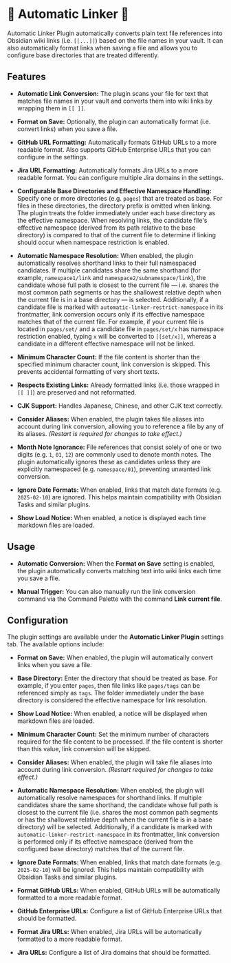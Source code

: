 # 🤖 Automatic Linker 🔗

Automatic Linker Plugin automatically converts plain text file references into Obsidian wiki links (i.e. `[[...]]`) based on the file names in your vault. It can also automatically format links when saving a file and allows you to configure base directories that are treated differently.

## Features

- **Automatic Link Conversion:**
  The plugin scans your file for text that matches file names in your vault and converts them into wiki links by wrapping them in `[[ ]]`.

- **Format on Save:**
  Optionally, the plugin can automatically format (i.e. convert links) when you save a file.

- **GitHub URL Formatting:**
  Automatically formats GitHub URLs to a more readable format. Also supports GitHub Enterprise URLs that you can configure in the settings.

- **Jira URL Formatting:**
  Automatically formats Jira URLs to a more readable format. You can configure multiple Jira domains in the settings.

- **Configurable Base Directories and Effective Namespace Handling:**
  Specify one or more directories (e.g. `pages`) that are treated as base. For files in these directories, the directory prefix is omitted when linking. The plugin treats the folder immediately under each base directory as the effective namespace. When resolving links, the candidate file's effective namespace (derived from its path relative to the base directory) is compared to that of the current file to determine if linking should occur when namespace restriction is enabled.

- **Automatic Namespace Resolution:**
  When enabled, the plugin automatically resolves shorthand links to their full namespaced candidates. If multiple candidates share the same shorthand (for example, `namespace1/link` and `namespace2/subnamespace/link`), the candidate whose full path is closest to the current file — i.e. shares the most common path segments or has the shallowest relative depth when the current file is in a base directory — is selected. Additionally, if a candidate file is marked with `automatic-linker-restrict-namespace` in its frontmatter, link conversion occurs only if its effective namespace matches that of the current file. For example, if your current file is located in `pages/set/` and a candidate file in `pages/set/x` has namespace restriction enabled, typing `x` will be converted to `[[set/x]]`, whereas a candidate in a different effective namespace will not be linked.

- **Minimum Character Count:**
  If the file content is shorter than the specified minimum character count, link conversion is skipped. This prevents accidental formatting of very short texts.

- **Respects Existing Links:**
  Already formatted links (i.e. those wrapped in `[[ ]]`) are preserved and not reformatted.

- **CJK Support:**
  Handles Japanese, Chinese, and other CJK text correctly.

- **Consider Aliases:**
  When enabled, the plugin takes file aliases into account during link conversion, allowing you to reference a file by any of its aliases.
  _(Restart is required for changes to take effect.)_

- **Month Note Ignorance:**
  File references that consist solely of one or two digits (e.g. `1`, `01`, `12`) are commonly used to denote month notes. The plugin automatically ignores these as candidates unless they are explicitly namespaced (e.g. `namespace/01`), preventing unwanted link conversion.

- **Ignore Date Formats:**
  When enabled, links that match date formats (e.g. `2025-02-10`) are ignored. This helps maintain compatibility with Obsidian Tasks and similar plugins.

- **Show Load Notice:**
  When enabled, a notice is displayed each time markdown files are loaded.

## Usage

- **Automatic Conversion:**
  When the **Format on Save** setting is enabled, the plugin automatically converts matching text into wiki links each time you save a file.

- **Manual Trigger:**
  You can also manually run the link conversion command via the Command Palette with the command **Link current file**.

## Configuration

The plugin settings are available under the **Automatic Linker Plugin** settings tab. The available options include:

- **Format on Save:**
  When enabled, the plugin will automatically convert links when you save a file.

- **Base Directory:**
  Enter the directory that should be treated as base. For example, if you enter `pages`, then file links like `pages/tags` can be referenced simply as `tags`. The folder immediately under the base directory is considered the effective namespace for link resolution.

- **Show Load Notice:**
  When enabled, a notice will be displayed when markdown files are loaded.

- **Minimum Character Count:**
  Set the minimum number of characters required for the file content to be processed. If the file content is shorter than this value, link conversion will be skipped.

- **Consider Aliases:**
  When enabled, the plugin will take file aliases into account during link conversion.
  _(Restart required for changes to take effect.)_

- **Automatic Namespace Resolution:**
  When enabled, the plugin will automatically resolve namespaces for shorthand links.
  If multiple candidates share the same shorthand, the candidate whose full path is closest to the current file (i.e. shares the most common path segments or has the shallowest relative depth when the current file is in a base directory) will be selected. Additionally, if a candidate is marked with `automatic-linker-restrict-namespace` in its frontmatter, link conversion is performed only if its effective namespace (derived from the configured base directory) matches that of the current file.

- **Ignore Date Formats:**
  When enabled, links that match date formats (e.g. `2025-02-10`) will be ignored. This helps maintain compatibility with Obsidian Tasks and similar plugins.

- **Format GitHub URLs:**
  When enabled, GitHub URLs will be automatically formatted to a more readable format.

- **GitHub Enterprise URLs:**
  Configure a list of GitHub Enterprise URLs that should be formatted.

- **Format Jira URLs:**
  When enabled, Jira URLs will be automatically formatted to a more readable format.

- **Jira URLs:**
  Configure a list of Jira domains that should be formatted.
